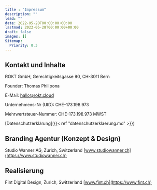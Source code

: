 ```yaml
---
title : "Impressum"
description: ""
lead: ""
date: 2022-05-28T00:00:00+00:00
lastmod: 2022-05-28T00:00:00+00:00
draft: false
images: []
Sitemap:
  Priority: 0.3
---
```


## Kontakt und Inhalte

ROKT GmbH, Gerechtigkeitsgasse 80, CH-3011 Bern

Founder: Thomas Philipona

E-Mail: [hallo@rokt.cloud](mailto:hallo@rokt.cloud)

Unternehmens-Nr (UID): CHE-173.198.973

Mehrwertsteuer-Nummer: CHE-173.198.973 MWST

[Datenschutzerklärung]({{< ref "datenschutzerklaerung.md" >}})

## Branding Agentur (Konzept & Design)

Studio Wanner AG, Zurich, Switzerland
[www.studiowanner.ch](https://www.studiowanner.ch)

## Realisierung

Fint Digital Design, Zurich, Switzerland
[www.fint.ch](https://www.fint.ch)
